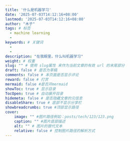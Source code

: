 ```yaml
---
title: '什么是机器学习'
date: '2025-07-03T14:12:16+08:00'
lastmod: '2025-07-03T14:12:16+08:00'
author: "木子"
tags: # 标签
  - machine learning
  - 
keywords: # 关键词
  - 
  - 
description: "在我眼里，什么叫机器学习"
weight: # 权重
slug: "" # 使用 slug属性 来作为当前文章的有效 url 的末尾部分
draft: false # 是否为草稿
comments: false # 本页面是否显示评论
reward: false # 打赏
mermaid: false #是否开mermaid
showToc: true # 显示目录
TocOpen: true # 自动展开目录
hidemeta: false # 是否隐藏文章的元信息
disableShare: true # 底部不显示分享栏
showbreadcrumbs: true #顶部显示路径
cover:
    image: "" #图片路径例如：posts/tech/123/123.png
    caption: "" #图片底部描述
    alt: "" # 图片的替代文本
    relative: false # 控制图片路径的解析方式
---
```

